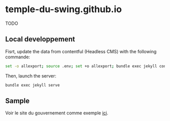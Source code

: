 # temple-du-swing.github.io

TODO

## Local developpement

Fisrt, update the data from contentful (Headless CMS) with the following commande:

```sh
set -o allexport; source .env; set +o allexport; bundle exec jekyll contentful
```

Then, launch the server:

```sh
bundle exec jekyll serve
```

## Sample

Voir le site du gouvernement comme exemple [ici](https://github.com/github/government.github.com).

